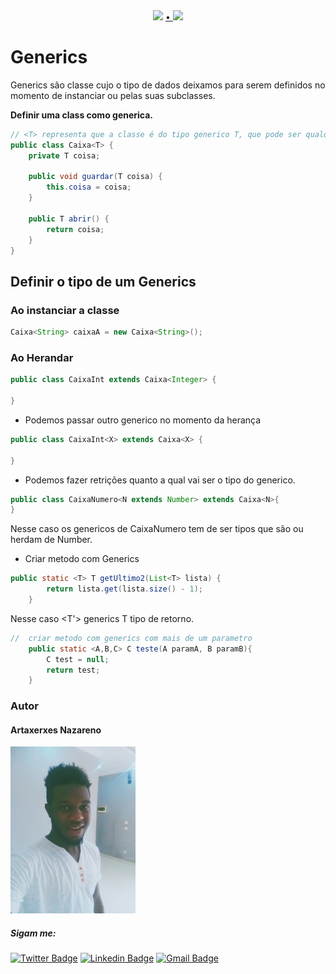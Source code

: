 <div align="center">
    <img src="https://img.shields.io/badge/feito%20por-Artaxerxes Nazareno-blue"/>
    <a href="https://twitter.com/Artaxerxes0001">
    • 
    <img src="https://img.shields.io/twitter/follow/Artaxerxes0001?style=social">
    </a><br>
  </div>

# Generics
Generics são classe cujo o tipo de dados deixamos para serem definidos no momento de instanciar ou pelas suas subclasses.

**Definir uma class como generica.**

```java
// <T> representa que a classe é do tipo generico T, que pode ser qualquer coisa
public class Caixa<T> {
    private T coisa;

    public void guardar(T coisa) {
        this.coisa = coisa;
    }

    public T abrir() {
        return coisa;
    }
}

```

## Definir o tipo de um Generics

### Ao instanciar a classe

```java
Caixa<String> caixaA = new Caixa<String>();
```

### Ao Herandar

```java
public class CaixaInt extends Caixa<Integer> {

}
```

* Podemos passar outro generico no momento da herança

```java
public class CaixaInt<X> extends Caixa<X> {

}
```

* Podemos fazer retrições quanto a qual vai ser o tipo do generico.

```java
public class CaixaNumero<N extends Number> extends Caixa<N>{
}
```

Nesse caso os genericos de CaixaNumero tem de ser tipos que são ou herdam de Number.

* Criar metodo com Generics

```java
public static <T> T getUltimo2(List<T> lista) {
        return lista.get(lista.size() - 1);
    }
```

Nesse caso <T'> generics T tipo de retorno.

```java
//  criar metodo com generics com mais de um parametro
    public static <A,B,C> C teste(A paramA, B paramB){
        C test = null;
        return test;
    }
```

### Autor

#### Artaxerxes Nazareno
<img src="https://github.com/artaxerxes001/artaxerxes001/raw/main/imagens/eu.jpg" width="200">

##### Sigam me:
[![Twitter Badge](https://img.shields.io/badge/-@artaxerxes0001-1ca0f1?style=flat-square&labelColor=1ca0f1&logo=twitter&logoColor=white&link=https://twitter.com/tgmarinho)](https://twitter.com/Artaxerxes0001)  [![Linkedin Badge](https://img.shields.io/badge/-Artaxerxes_Nazareno-blue?style=flat-square&logo=Linkedin&logoColor=white&link=https://www.linkedin.com/in/artaxerxes-nazare/)](https://www.linkedin.com/in/artaxerxes-nazare/) [![Gmail Badge](https://img.shields.io/badge/-artaxerxesnazare@gmail.com-c14438?style=flat-square&logo=Gmail&logoColor=white&link=mailto:artaxerxesnazare@gmail.comm)](mailto:artaxerxesnazare@gmail.com)
